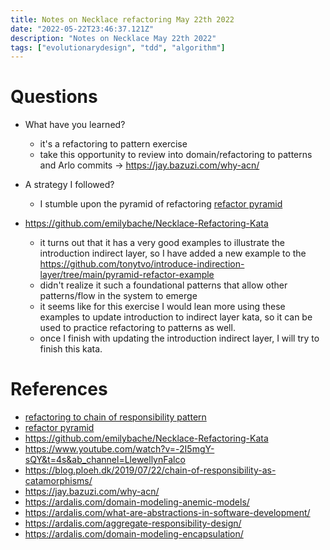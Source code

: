 ```yaml
---
title: Notes on Necklace refactoring May 22th 2022
date: "2022-05-22T23:46:37.121Z"
description: "Notes on Necklace May 22th 2022"
tags: ["evolutionarydesign", "tdd", "algorithm"]
---
```


# Questions
- What have you learned?
  - it's a refactoring to pattern exercise
  - take this opportunity to review into domain/refactoring to patterns and Arlo commits -> https://jay.bazuzi.com/why-acn/

- A strategy I followed?
  - I stumble upon the pyramid of refactoring [refactor pyramid](https://www.udemy.com/course/pyramid-of-refactoring-java-interpreter-factories/learn/lecture/17510056#overview)
- https://github.com/emilybache/Necklace-Refactoring-Kata
    - it turns out that it has a very good examples to illustrate the introduction indirect layer, so I have added a new example to the https://github.com/tonytvo/introduce-indirection-layer/tree/main/pyramid-refactor-example
    - didn't realize it such a foundational patterns that allow other patterns/flow in the system to emerge
  - it seems like for this exercise I would lean more using these examples to update introduction to indirect layer kata, so it can be used to practice refactoring to patterns as well.
  - once I finish with updating the introduction indirect layer, I will try to finish this kata.

# References
- [refactoring to chain of responsibility pattern](https://www.udemy.com/course/pyramid-of-refactoring-java-chain-of-poker-hands/?referralCode=AEBB17F034F9012157F6)
- [refactor pyramid](https://www.udemy.com/course/pyramid-of-refactoring-java-interpreter-factories/learn/lecture/17510056#overview)
- https://github.com/emilybache/Necklace-Refactoring-Kata
- https://www.youtube.com/watch?v=-2I5mgY-sQY&t=4s&ab_channel=LlewellynFalco
- https://blog.ploeh.dk/2019/07/22/chain-of-responsibility-as-catamorphisms/
- https://jay.bazuzi.com/why-acn/
- https://ardalis.com/domain-modeling-anemic-models/
- https://ardalis.com/what-are-abstractions-in-software-development/
- https://ardalis.com/aggregate-responsibility-design/
- https://ardalis.com/domain-modeling-encapsulation/